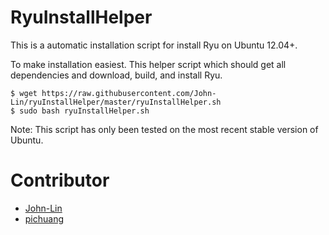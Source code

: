 RyuInstallHelper
================

This is a automatic installation script for install Ryu on Ubuntu 12.04+.

To make installation easiest. This helper script which should get all 
dependencies and download, build, and install Ryu. 

```
$ wget https://raw.githubusercontent.com/John-Lin/ryuInstallHelper/master/ryuInstallHelper.sh
$ sudo bash ryuInstallHelper.sh
```

Note: This script has only been tested on the most recent stable version of Ubuntu.

Contributor
===========

- [John-Lin](https://github.com/John-Lin)
- [pichuang](https://github.com/pichuang)
